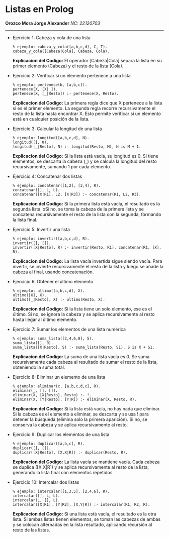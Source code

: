 # Listas en Prolog
**Orozco Mora Jorge Alexander**
*NC: 22120703*

---
- Ejercicio 1: Cabeza y cola de una lista
	~~~
	% ejemplo: cabeza_y_cola([a,b,c,d], C, T).
	cabeza_y_cola([Cabeza|Cola], Cabeza, Cola).
	~~~
	**Explicacion del Codigo:** El operador [Cabeza|Cola] separa la lista en su primer elemento (Cabeza) y el resto de la lista (Cola).
	
- Ejercicio 2: Verificar si un elemento pertenece a una lista
	~~~
	% ejemplo: pertenece(b, [a,b,c]).
	pertenece(X, [X|_]).
	pertenece(X, [_|Resto]) :- pertenece(X, Resto).
	~~~
	**Explicacion del Codigo:** La primera regla dice que X pertenece a la lista si es el primer elemento. La segunda regla recorre recursivamente el resto de la lista hasta encontrar X. Esto permite verificar si un elemento está en cualquier posición de la lista.
	
- Ejercicio 3: Calcular la longitud de una lista
	~~~
	% ejemplo: longitud([a,b,c,d], N).
	longitud([], 0).
	longitud([_|Resto], N) :- longitud(Resto, M), N is M + 1.
	~~~
	**Explicacion del Codigo:** Si la lista está vacía, su longitud es 0.
Si tiene elementos, se descarta la cabeza (_) y se calcula la longitud del resto recursivamente, sumando 1 por cada elemento.
	
- Ejercicio 4: Concatenar dos listas
	~~~
	% ejemplo: concatenar([1,2], [3,4], R).
	concatenar([], L, L).
	concatenar([X|R1], L2, [X|R3]) :- concatenar(R1, L2, R3).
	~~~
	**Explicacion del Codigo:** Si la primera lista está vacía, el resultado es la segunda lista. xSi no, se toma la cabeza de la primera lista y se concatena recursivamente el resto de la lista con la segunda, formando la lista final.
	
- Ejercicio 5: Invertir una lista
	~~~
	% ejemplo: invertir([a,b,c,d], R).
	invertir([], []).
	invertir([X|Resto], R) :- invertir(Resto, R1), concatenar(R1, [X], R).
	~~~
	**Explicacion del Codigo:** La lista vacía invertida sigue siendo vacía. Para invertir, se invierte recursivamente el resto de la lista y luego se añade la cabeza al final, usando concatenación.
	
- Ejercicio 6: Obtener el último elemento
	~~~
	% ejemplo: ultimo([a,b,c,d], X).
	ultimo([X], X).
	ultimo([_|Resto], X) :- ultimo(Resto, X).
	~~~
	**Explicacion del Codigo:** Si la lista tiene un solo elemento, ese es el último. Si no, se ignora la cabeza y se aplica recursivamente al resto hasta llegar al último elemento.
	
- Ejercicio 7: Sumar los elementos de una lista numérica
	~~~
	% ejemplo: suma_lista([2,4,6,8], S).
	suma_lista([], 0).
	suma_lista([X|Resto], S) :- suma_lista(Resto, S1), S is X + S1.
	~~~
	**Explicacion del Codigo:** La suma de una lista vacía es 0. Se suma recursivamente cada cabeza al resultado de sumar el resto de la lista, obteniendo la suma total.
	
- Ejercicio 8: Eliminar un elemento de una lista
	~~~
	% ejemplo: eliminar(c, [a,b,c,d,c], R).
	eliminar(_, [], []).
	eliminar(X, [X|Resto], Resto) :- !.
	eliminar(X, [Y|Resto], [Y|R]) :- eliminar(X, Resto, R).
	~~~
	**Explicacion del Codigo:** Si la lista está vacía, no hay nada que eliminar. Si la cabeza es el elemento a eliminar, se descarta y se usa ! para detener la búsqueda (elimina solo la primera aparición).
Si no, se conserva la cabeza y se aplica recursivamente al resto.
	
- Ejercicio 9: Duplicar los elementos de una lista
	~~~
	% ejemplo: duplicar([a,b,c], R).
	duplicar([], []).
	duplicar([X|Resto], [X,X|R]) :- duplicar(Resto, R).
	~~~
	**Explicacion del Codigo:** La lista vacía se mantiene vacía. Cada cabeza se duplica ([X,X|R]) y se aplica recursivamente al resto de la lista, generando la lista final con elementos repetidos.
	
- Ejercicio 10: Intercalar dos listas
	~~~
	% ejemplo: intercalar([1,3,5], [2,4,6], R).
	intercalar([], L, L).
	intercalar(L, [], L).
	intercalar([X|R1], [Y|R2], [X,Y|R]) :- intercalar(R1, R2, R).
	~~~
	**Explicacion del Codigo:** Si una lista está vacía, el resultado es la otra lista. Si ambas listas tienen elementos, se toman las cabezas de ambas y se colocan alternadas en la lista resultado, aplicando recursión al resto de las listas.